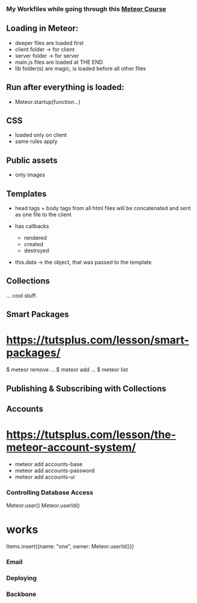 <!-- PROJECTS_LIST_START -->
<!-- PROJECTS_LIST_END -->


### My Workfiles while going through this [Meteor Course](https://tutsplus.com/course/building-single-page-web-application-with-meteor-js/)

## Loading in Meteor:

  - deeper files are loaded first
  - client folder -> for client
  - server folder -> for server
  - main.js files are loaded at THE END
  - lib folder(s) are magic, is loaded before all other files



## Run after everything is loaded:
  - Meteor.startup(function...)


## CSS
  - loaded only on client
  - same rules apply


## Public assets
  - only images



## Templates

  - head tags + body tags from all html files will be concatenated and sent as one file to the client

  - has callbacks
    - rendered
    - created
    - destroyed

  - this.data -> the object, that was passed to the template


## Collections

  ... cool stuff.



## Smart Packages
  # https://tutsplus.com/lesson/smart-packages/

  $ meteor remove ...
  $ meteor add ...
  $ meteor list

## Publishing & Subscribing with Collections




## Accounts
  # https://tutsplus.com/lesson/the-meteor-account-system/
  - meteor add accounts-base
  - meteor add accounts-password
  - meteor add accounts-ui


### Controlling Database Access

  Meteor.user()
  Meteor.userId()

  # works
  Items.insert({name: "one", owner: Meteor.userId()})


### Email


### Deploying


### Backbone